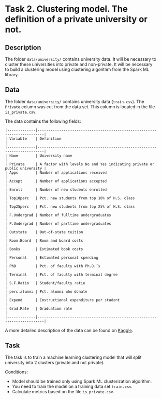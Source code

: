 # Task 2. Clustering model. The definition of a private university or not.

## Description

The folder `data/university/` contains university data.
It will be necessary to cluster these universities into private and non-private.
It will be necessary to build a clustering model using clustering algorithm from the Spark ML library.

## Data

The folder `data/university/` contains university data (`train.csv`).
The `Private` column was cut from the data set.
This column is located in the file `is_private.csv`.

The data contains the following fields:

    |-------------|-------------------------------------------------------------------------|
    | Variable    | Definition                                                              |
    |-------------|-------------------------------------------------------------------------|
    | Name        | University name                                                         |
    | Private     | A factor with levels No and Yes indicating private or public university |
    | Apps        | Number of applications received                                         |
    | Accept      | Number of applications accepted                                         |
    | Enroll      | Number of new students enrolled                                         |
    | Top10perc   | Pct. new students from top 10% of H.S. class                            |
    | Top25perc   | Pct. new students from top 25% of H.S. class                            |
    | F.Undergrad | Number of fulltime undergraduates                                       |
    | P.Undergrad | Number of parttime undergraduates                                       |
    | Outstate    | Out-of-state tuition                                                    |
    | Room.Board  | Room and board costs                                                    |
    | Books       | Estimated book costs                                                    |
    | Personal    | Estimated personal spending                                             |
    | PhD         | Pct. of faculty with Ph.D.’s                                            |
    | Terminal    | Pct. of faculty with terminal degree                                    |
    | S.F.Ratio   | Student/faculty ratio                                                   |
    | perc.alumni | Pct. alumni who donate                                                  |
    | Expend      | Instructional expenditure per student                                   |
    | Grad.Rate   | Graduation rate                                                         |
    |-------------|-------------------------------------------------------------------------|

A more detailed description of the data can be found on [Kaggle](https://www.kaggle.com/karthickaravindan/k-means-clustering-project/).

## Task

The task is to train a machine learning clustering model that will split university into 2 clusters (private and not private).

Conditions:
* Model should be trained only using Spark ML clusterization algorithm.
* You need to train the model on a training data set `train.csv`.
* Calculate metrics based on the file `is_private.csv`.
